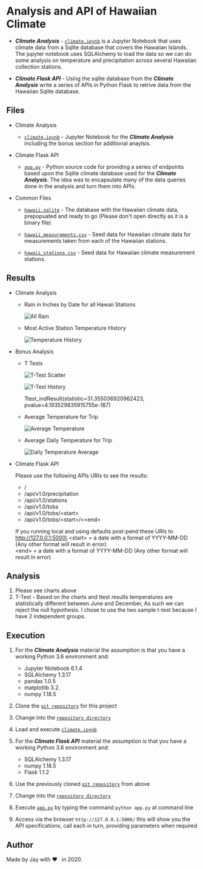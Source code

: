 # Analysis and API of Hawaiian Climate

- **_Climate Analysis_** - [`climate.ipynb`](climate.ipynb) is a Jupyter Notebook that uses climate data from a Sqlite database that covers the Hawaiian Islands. The jupyter notebook uses SQLAlchemy to load the data so we can do some analysis on temperature and precipitation across several Hawaiian collection stations.

- **_Climate Flask API_** - Using the sqlite database from the **_Climate Analysis_** write a series of APIs in Python Flask to retrive data from the Hawaiian Sqlite database.

## Files

- Climate Analysis

  - [`climate.ipynb`](climate.ipynb) - Jupyter Notebook for the **_Climate Analysis_** including the bonus section for additional anaylsis.

- Climate Flask API

  - [`app.py`](app.py) - Python source code for providing a series of endpoints based upon the Sqlite climate database used for the **_Climate Analysis_**. The idea was to encapsulate many of the data queries done in the analysis and turn them into APIs.

- Common Files

  - [`hawaii.sqlite`](Resources/) - The database with the Hawaiian climate data, prepopuated and ready to go (Please don't open directly as it is a binary file)

  - [`hawaii_measurements.csv`](Resources/hawaii_measurements.csv) - Seed data for Hawaiian climate data for measurements taken from each of the Hawaiian stations.

  - [`hawaii_stations.csv`](Resources/hawaii_stations.csv) - Seed data for Hawaiian climate measurement stations.

## Results

- Climate Analysis

  - Rain in Inches by Date for all Hawaii Stations

    ![All Rain](Results/rain_bar.png)

  - Most Active Station Temperature History

    ![Temperature History](Results/temp_hist.png)

- Bonus Analysis

  - T Tests

    ![T-Test Scatter](Results/ttest_scatter.png)

    ![T-Test History](Results/ttest_hist.png)

    Ttest_indResult(statistic=31.355036920962423, pvalue=4.193529835915755e-187)

  - Average Temperature for Trip

    ![Average Temperature](Results/temp_trip_bar.png)

  - Average Daily Temperature for Trip

    ![Daily Temperature Average](Results/temp_trip_area.png)

- Climate Flask API

  Please use the following APIs URIs to see the results:

  - /
  - /api/v1.0/precipitation
  - /api/v1.0/stations
  - /api/v1.0/tobs
  - /api/v1.0/tobs/&lt;start&gt;
  - /api/v1.0/tobs/&lt;start&gt;/<&lt;end&gt;

  If you running local and using defaults post-pend these URIs to http://127.0.0.1:5000\
  &lt;start&gt; = a date with a format of YYYY-MM-DD (Any other format will result in error)\
  &lt;end&gt; = a date with a format of YYYY-MM-DD (Any other format will result in error)

## Analysis

1. Please see charts above
1. T-Test - Based on the charts and ttest results temperatures are statistically different between June and December, As such we can reject the null hypothesis. I chose to use the two sample t-test because I have 2 independent groups.

## Execution

1. For the **_Climate Analysis_** material the assumption is that you have a working Python 3.6 environment and:

   - Jupyter Notebook 6.1.4
   - SQLAlchemy 1.3.17
   - pandas 1.0.5
   - matplotlib 3.2.
   - numpy 1.18.5

1. Clone the [`git repository`](https://github.com/jayhjman/sqlalchemy-challenge) for this project

1. Change into the [`repository directory`](https://github.com/jayhjman/sqlalchemy-challenge)

1. Load and execute [`climate.ipynb`](climate.ipynb)

1. For the **_Climate Flask API_** material the assumption is that you have a working Python 3.6 environment and:

   - SQLAlchemy 1.3.17
   - numpy 1.18.5
   - Flask 1.1.2

1. Use the previously cloned [`git repository`](https://github.com/jayhjman/sqlalchemy-challenge) from above

1. Change into the [`repository directory`](https://github.com/jayhjman/sqlalchemy-challenge)

1. Execute [`app.py`](app.py) by typing the command `python app.py` at command line

1. Access via the browser `http://127.0.0.1:5000/` this will show you the API specifications, call each in turn, providing parameters when required

## Author

Made by Jay with :heart: &nbsp; in 2020.
